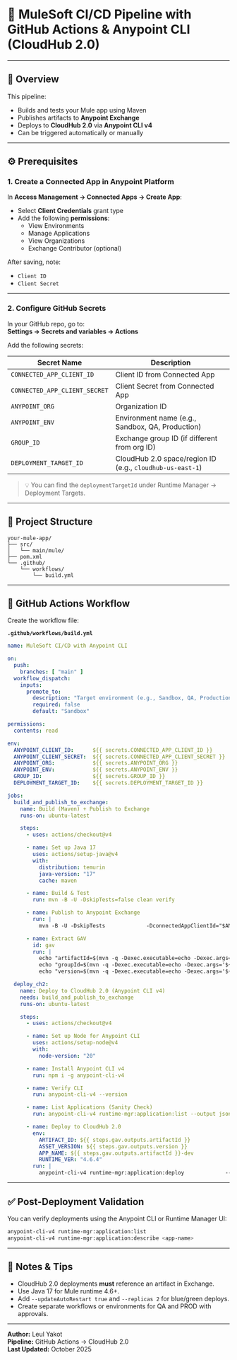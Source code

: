 # 🚀 MuleSoft CI/CD Pipeline with GitHub Actions & Anypoint CLI (CloudHub 2.0)

---

## 🧩 Overview

This pipeline:
- Builds and tests your Mule app using Maven
- Publishes artifacts to **Anypoint Exchange**
- Deploys to **CloudHub 2.0** via **Anypoint CLI v4**
- Can be triggered automatically or manually

---

## ⚙️ Prerequisites

### 1. Create a Connected App in Anypoint Platform
In **Access Management → Connected Apps → Create App**:
- Select **Client Credentials** grant type  
- Add the following **permissions**:
  - View Environments
  - Manage Applications
  - View Organizations
  - Exchange Contributor (optional)

After saving, note:
- `Client ID`
- `Client Secret`

---

### 2. Configure GitHub Secrets

In your GitHub repo, go to:  
**Settings → Secrets and variables → Actions**

Add the following secrets:

| Secret Name | Description |
|--------------|-------------|
| `CONNECTED_APP_CLIENT_ID` | Client ID from Connected App |
| `CONNECTED_APP_CLIENT_SECRET` | Client Secret from Connected App |
| `ANYPOINT_ORG` | Organization ID |
| `ANYPOINT_ENV` | Environment name (e.g., Sandbox, QA, Production) |
| `GROUP_ID` | Exchange group ID (if different from org ID) |
| `DEPLOYMENT_TARGET_ID` | CloudHub 2.0 space/region ID (e.g., `cloudhub-us-east-1`) |

> 💡 You can find the `deploymentTargetId` under Runtime Manager → Deployment Targets.

---

## 🧱 Project Structure

```
your-mule-app/
├── src/
│   └── main/mule/
├── pom.xml
└── .github/
    └── workflows/
        └── build.yml
```

---

## 🚦 GitHub Actions Workflow

Create the workflow file:

**`.github/workflows/build.yml`**

```yaml
name: MuleSoft CI/CD with Anypoint CLI

on:
  push:
    branches: [ "main" ]
  workflow_dispatch:
    inputs:
      promote_to:
        description: "Target environment (e.g., Sandbox, QA, Production)"
        required: false
        default: "Sandbox"

permissions:
  contents: read

env:
  ANYPOINT_CLIENT_ID:      ${{ secrets.CONNECTED_APP_CLIENT_ID }}
  ANYPOINT_CLIENT_SECRET:  ${{ secrets.CONNECTED_APP_CLIENT_SECRET }}
  ANYPOINT_ORG:            ${{ secrets.ANYPOINT_ORG }}
  ANYPOINT_ENV:            ${{ secrets.ANYPOINT_ENV }}
  GROUP_ID:                ${{ secrets.GROUP_ID }}
  DEPLOYMENT_TARGET_ID:    ${{ secrets.DEPLOYMENT_TARGET_ID }}

jobs:
  build_and_publish_to_exchange:
    name: Build (Maven) + Publish to Exchange
    runs-on: ubuntu-latest

    steps:
      - uses: actions/checkout@v4

      - name: Set up Java 17
        uses: actions/setup-java@v4
        with:
          distribution: temurin
          java-version: "17"
          cache: maven

      - name: Build & Test
        run: mvn -B -U -DskipTests=false clean verify

      - name: Publish to Anypoint Exchange
        run: |
          mvn -B -U -DskipTests             -DconnectedAppClientId="$ANYPOINT_CLIENT_ID"             -DconnectedAppClientSecret="$ANYPOINT_CLIENT_SECRET"             -DanypointOrganization="$ANYPOINT_ORG"             deploy

      - name: Extract GAV
        id: gav
        run: |
          echo "artifactId=$(mvn -q -Dexec.executable=echo -Dexec.args='${project.artifactId}' --non-recursive org.codehaus.mojo:exec-maven-plugin:3.1.0:exec)" >> $GITHUB_OUTPUT
          echo "groupId=$(mvn -q -Dexec.executable=echo -Dexec.args='${project.groupId}' --non-recursive org.codehaus.mojo:exec-maven-plugin:3.1.0:exec)"       >> $GITHUB_OUTPUT
          echo "version=$(mvn -q -Dexec.executable=echo -Dexec.args='${project.version}' --non-recursive org.codehaus.mojo:exec-maven-plugin:3.1.0:exec)"      >> $GITHUB_OUTPUT

  deploy_ch2:
    name: Deploy to CloudHub 2.0 (Anypoint CLI v4)
    needs: build_and_publish_to_exchange
    runs-on: ubuntu-latest

    steps:
      - uses: actions/checkout@v4

      - name: Set up Node for Anypoint CLI
        uses: actions/setup-node@v4
        with:
          node-version: "20"

      - name: Install Anypoint CLI v4
        run: npm i -g anypoint-cli-v4

      - name: Verify CLI
        run: anypoint-cli-v4 --version

      - name: List Applications (Sanity Check)
        run: anypoint-cli-v4 runtime-mgr:application:list --output json | jq length

      - name: Deploy to CloudHub 2.0
        env:
          ARTIFACT_ID: ${{ steps.gav.outputs.artifactId }}
          ASSET_VERSION: ${{ steps.gav.outputs.version }}
          APP_NAME: ${{ steps.gav.outputs.artifactId }}-dev
          RUNTIME_VER: "4.6.4"
        run: |
          anypoint-cli-v4 runtime-mgr:application:deploy             --name "$APP_NAME"             --deploymentTargetId "$DEPLOYMENT_TARGET_ID"             --groupId "${GROUP_ID:-$ANYPOINT_ORG}"             --artifactId "$ARTIFACT_ID"             --assetVersion "$ASSET_VERSION"             --runtimeVersion "$RUNTIME_VER"             --javaVersion 17             --replicas 1             --replicaSize 0.1             --objectStoreV2             --releaseChannel LTS
```

---

## ✅ Post-Deployment Validation

You can verify deployments using the Anypoint CLI or Runtime Manager UI:

```bash
anypoint-cli-v4 runtime-mgr:application:list
anypoint-cli-v4 runtime-mgr:application:describe <app-name>
```

---

## 🧠 Notes & Tips

- CloudHub 2.0 deployments **must** reference an artifact in Exchange.
- Use Java 17 for Mule runtime 4.6+.
- Add `--updateAutoRestart true` and `--replicas 2` for blue/green deploys.
- Create separate workflows or environments for QA and PROD with approvals.

---

**Author:** Leul Yakot  
**Pipeline:** GitHub Actions → CloudHub 2.0  
**Last Updated:** October 2025
